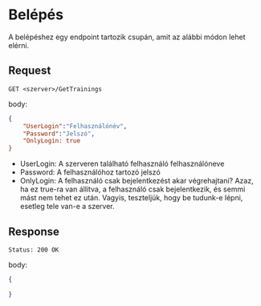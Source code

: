 # Belépés

A belépéshez egy endpoint tartozik csupán, amit az alábbi módon lehet elérni.

## Request

```http
GET <szerver>/GetTrainings
```

body:

```json
{
    "UserLogin":"Felhasználónév",
    "Password":"Jelszó",
    "OnlyLogin: true
}
```

- UserLogin: A szerveren található felhasználó felhasználóneve
- Password: A felhasználóhoz tartozó jelszó
- OnlyLogin: A felhasználó csak bejelentkezést akar végrehajtani? Azaz, ha ez true-ra van állítva, a felhasználó csak bejelentkezik, és semmi mást nem tehet ez után. Vagyis, teszteljük, hogy be tudunk-e lépni, esetleg tele van-e a szerver.

## Response

```http
Status: 200 OK
```

body:

```json
{
    
}
